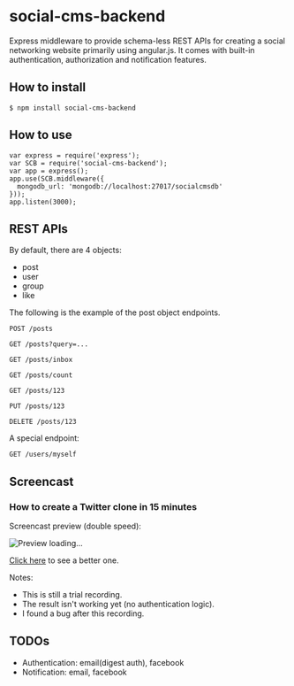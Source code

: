 social-cms-backend
==================

Express middleware to provide schema-less REST APIs for creating a social networking website primarily using angular.js. It comes with built-in authentication, authorization and notification features.

How to install
--------------

    $ npm install social-cms-backend

How to use
----------

    var express = require('express');
    var SCB = require('social-cms-backend');
    var app = express();
    app.use(SCB.middleware({
      mongodb_url: 'mongodb://localhost:27017/socialcmsdb'
    }));
    app.listen(3000);

REST APIs
---------

By default, there are 4 objects:
* post
* user
* group
* like

The following is the example of the post object endpoints.

    POST /posts

    GET /posts?query=...

    GET /posts/inbox

    GET /posts/count

    GET /posts/123

    PUT /posts/123

    DELETE /posts/123

A special endpoint:

    GET /users/myself

Screencast
----------

### How to create a Twitter clone in 15 minutes

Screencast preview (double speed):

![Preview loading...](https://raw.github.com/dai-shi/social-cms-backend/gh-pages/ttyrecord.gif)

<a href="http://dai-shi.github.io/social-cms-backend/ttyplay.html" target="_blank">Click here</a> to see a better one.

Notes:
* This is still a trial recording.
* The result isn't working yet (no authentication logic).
* I found a bug after this recording.

TODOs
-----

* Authentication: email(digest auth), facebook
* Notification: email, facebook

